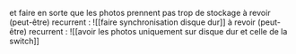 et faire en sorte que les photos prennent pas trop de stockage
à revoir (peut-être) recurrent : 
![[faire synchronisation disque dur]]
à revoir (peut-être) recurrent : 
![[avoir les photos uniquement sur disque dur et celle de la switch]]